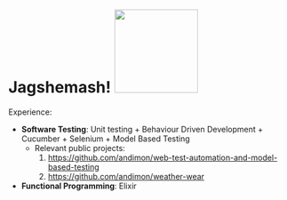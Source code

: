 <h1> Jagshemash! <img src="https://github.com/andimon/andimon/assets/36232533/16f9ac11-85aa-48f5-8baf-0d069b611327" width="150px"></h1>

Experience:
- **Software Testing**: Unit testing + Behaviour Driven Development + Cucumber + Selenium + Model Based Testing
    - Relevant public projects:
      1. https://github.com/andimon/web-test-automation-and-model-based-testing
      2. https://github.com/andimon/weather-wear
- **Functional Programming**: Elixir     
